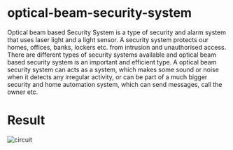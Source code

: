 # optical-beam-security-system

Optical beam based Security System is a type of security and alarm system that uses laser light and a light sensor. A security system protects our homes, offices, banks, lockers etc. from intrusion and unauthorised access. There are different types of security systems available and optical beam based security system is an important and efficient type. A optical beam security system can acts as a system, which makes some sound or noise when it detects any irregular activity, or can be part of a much bigger security and home automation system, which can send messages, call the owner etc.

# Result
![circuit](https://user-images.githubusercontent.com/43854300/51329915-73b56980-1a9c-11e9-8ff1-48ba219955f3.jpg)
